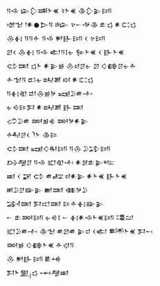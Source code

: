 <div class='block'>
<div class='line'>𒀀𒈾 𒇽𒁷𒌁𒈨𒌍 𒂟𒈨𒌍 𒆠𒁷𒉌𒅀</div>
<div class='line'>𒌝𒈠 𒁹𒀭𒊹𒆕𒀀 𒈗 𒆳𒀸𒋩𒆠 𒉺𒌓 𒀭𒀫𒌓</div>
<div class='line'>𒁲𒈬 𒀀𒀀𒅆 𒀀𒈾 𒂍𒃲𒅀 𒌋 𒆳𒅀</div>
<div class='line'>𒇻𒌋 𒁲𒈬 𒀀𒈾 𒅗𒀀𒋙𒉡 𒌉𒈨𒌍 𒌋 𒃲𒈨𒌍</div>
<div class='line'>𒌌𒌅 𒌓𒈨 𒀭𒉌𒂊 𒊮𒁀𒆪𒉡 𒇻 𒄭𒂵𒆪𒉡𒅆</div>
<div class='line'>𒅆𒈠𒀀 𒆗𒉡𒊻𒋢 𒊭 𒀭𒀫𒌓</div>
<div class='line'>𒀀𒈬𒊏 𒄥𒁲𒂊𒃻 𒍢𒊒𒌑𒋾</div>
<div class='line'>𒉡𒀪𒄿𒁕 𒀭𒊻𒋢 𒃲𒌅</div>
<div class='line'>𒈤𒊒𒌑 𒇷𒂊𒄯 𒇷𒃻𒀭𒉌</div>
<div class='line'>𒅈𒆪𒌋 𒇺𒈨 𒆠𒄿</div>
<div class='line'>𒌌𒌅 𒍢𒄭𒊑𒅀 𒀀𒁲 𒊒𒁉𒅀</div>
<div class='line'>𒋳𒆷𒆪 𒀀𒈾 𒊬𒊏𒋾 𒀭𒇡𒉺𒉌𒌈</div>
<div class='line'>𒀜 𒌋 𒂼 𒌌 𒌑𒊐𒁀𒀭𒉌 𒀭𒈨𒌍 𒃲𒈨𒌍</div>
<div class='line'>𒅖𒊒𒆪𒅔𒉌 𒆤𒌅 𒈪𒃻𒊒</div>
<div class='line'>𒋆𒌅 𒁕𒀊𒌅 𒄿𒅆𒈬𒅔𒉌</div>
<div class='line'>𒀸 𒉺𒇷𒅀 𒉡𒄴𒋙 𒀸 𒈬𒀭𒈾𒈨𒌍𒅀 𒃮𒁺</div>
<div class='line'>𒊬𒊒𒌑𒋾 𒆠𒈠 𒌑𒇻𒌑 𒉌𒄑 𒌋𒅗 𒌦𒈨𒌍 𒁕𒁁</div>
<div class='line'>𒇷𒂊 𒄭𒂵𒈨𒌍 𒅆𒋼𒀀</div>
<div class='line'>𒊮 𒂍𒃲𒅀 𒀾𒆲</div>
<div class='line'>𒁕𒈨𒅅𒌓 𒆰𒆷𒀜</div>
</div>